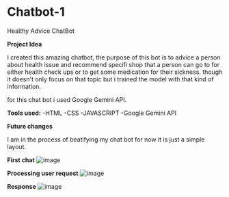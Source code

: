 # Chatbot-1
Healthy Advice ChatBot

**Project Idea**

I created this amazing chatbot, the purpose of this bot is to advice a person about health issue and recommend specifi shop that a person can go to for either health check ups or to get some medication for their sickness. though it doesn't only focus on that topic but i trained the model with that kind of information.

for this chat bot i used Google Gemini API.


**Tools used:**
-HTML
-CSS
-JAVASCRIPT
-Google Gemini API


**Future changes**

I am in the process of beatifying my chat bot for now it is just a simple layout.

**First chat**
![image](https://github.com/user-attachments/assets/b454979a-1f0c-4e7e-a073-451694368677)

**Processing user request**
![image](https://github.com/user-attachments/assets/704a5199-ef38-43ea-92a6-0177d73934d2)

**Response**
![image](https://github.com/user-attachments/assets/eed4bcf2-7d60-4a4a-8bad-9633c7057442)



